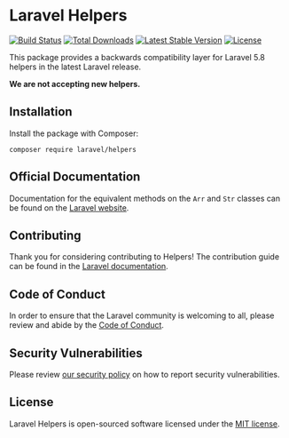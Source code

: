 # Laravel Helpers

<a href="https://travis-ci.org/laravel/helpers"><img src="https://travis-ci.org/laravel/helpers.svg" alt="Build Status"></a>
<a href="https://packagist.org/packages/laravel/helpers"><img src="https://poser.pugx.org/laravel/helpers/d/total.svg" alt="Total Downloads"></a>
<a href="https://packagist.org/packages/laravel/helpers"><img src="https://poser.pugx.org/laravel/helpers/v/stable.svg" alt="Latest Stable Version"></a>
<a href="https://packagist.org/packages/laravel/helpers"><img src="https://poser.pugx.org/laravel/helpers/license.svg" alt="License"></a>

This package provides a backwards compatibility layer for Laravel 5.8 helpers in the latest Laravel release.

**We are not accepting new helpers.**

## Installation

Install the package with Composer: 

    composer require laravel/helpers

## Official Documentation

Documentation for the equivalent methods on the `Arr` and `Str` classes can be found on the [Laravel website](https://laravel.com/docs/helpers).

## Contributing

Thank you for considering contributing to Helpers! The contribution guide can be found in the [Laravel documentation](https://laravel.com/docs/contributions).

## Code of Conduct

In order to ensure that the Laravel community is welcoming to all, please review and abide by the [Code of Conduct](https://laravel.com/docs/contributions#code-of-conduct).

## Security Vulnerabilities

Please review [our security policy](https://github.com/laravel/helpers/security/policy) on how to report security vulnerabilities.

## License

Laravel Helpers is open-sourced software licensed under the [MIT license](LICENSE.md).
